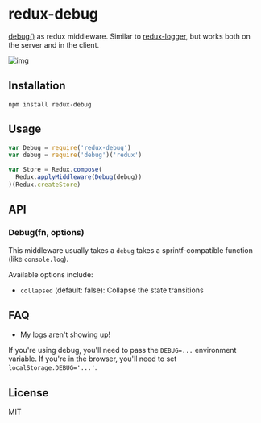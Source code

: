 
# redux-debug

  [debug()](https://github.com/tj/debug/) as redux middleware. Similar to [redux-logger](https://github.com/fcomb/redux-logger/), but works both on the server and in the client.

  ![img](https://cldup.com/-bY7fA8ljK.png)

## Installation

```
npm install redux-debug
```

## Usage

```js
var Debug = require('redux-debug')
var debug = require('debug')('redux')

var Store = Redux.compose(
  Redux.applyMiddleware(Debug(debug))
)(Redux.createStore)
```

## API

### Debug(fn, options)

This middleware usually takes a `debug` takes a sprintf-compatible function (like `console.log`).

Available options include:

- `collapsed` (default: false): Collapse the state transitions

## FAQ

- My logs aren't showing up!

If you're using debug, you'll need to pass the `DEBUG=...` environment variable. If you're
in the browser, you'll need to set `localStorage.DEBUG='...'`.

## License

MIT
